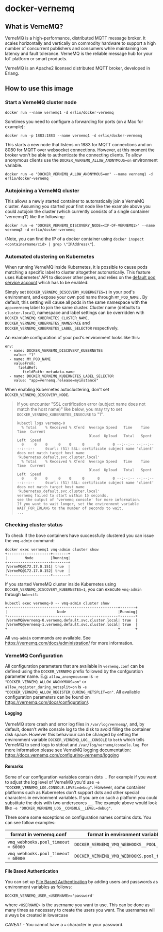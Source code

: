 # docker-vernemq

## What is VerneMQ?

VerneMQ is a high-performance, distributed MQTT message broker. It scales
horizontally and vertically on commodity hardware to support a high number of
concurrent publishers and consumers while maintaining low latency and fault
tolerance. VerneMQ is the reliable message hub for your IoT platform or smart
products.

VerneMQ is an Apache2 licensed distributed MQTT broker, developed in Erlang.

## How to use this image

### Start a VerneMQ cluster node

    docker run --name vernemq1 -d erlio/docker-vernemq

Somtimes you need to configure a forwarding for ports (on a Mac for example):

    docker run -p 1883:1883 --name vernemq1 -d erlio/docker-vernemq

This starts a new node that listens on 1883 for MQTT connections and on 8080 for MQTT over websocket connections. However, at this moment the broker won't be able to authenticate the connecting clients. To allow anonymous clients use the ```DOCKER_VERNEMQ_ALLOW_ANONYMOUS=on``` environment variable.

    docker run -e "DOCKER_VERNEMQ_ALLOW_ANONYMOUS=on" --name vernemq1 -d erlio/docker-vernemq

### Autojoining a VerneMQ cluster

This allows a newly started container to automatically join a VerneMQ cluster. Assuming you started your first node like the example above you could autojoin the cluster (which currently consists of a single container 'vernemq1') like the following:

    docker run -e "DOCKER_VERNEMQ_DISCOVERY_NODE=<IP-OF-VERNEMQ1>" --name vernemq2 -d erlio/docker-vernemq

(Note, you can find the IP of a docker container using `docker inspect <containername/cid> | grep \"IPAddress\"`).

### Automated clustering on Kubernetes

When running VerneMQ inside Kubernetes, it is possible to cause pods matching a specific label to cluster altogether automatically.
This feature uses Kubernetes' API to discover other peers, and relies on the [default pod service account](https://kubernetes.io/docs/tasks/configure-pod-container/configure-service-account/) which has to be enabled.

Simply set ```DOCKER_VERNEMQ_DISCOVERY_KUBERNETES=1``` in your pod's environment, and expose your own pod name through ```MY_POD_NAME``` . By default, this setting will cause all pods in the same namespace with the ```app=vernemq``` label to join the same cluster. Cluster name (defaults to `cluster.local`), namespace and label settings can be overridden with ```DOCKER_VERNEMQ_KUBERNETES_CLUSTER_NAME```, ```DOCKER_VERNEMQ_KUBERNETES_NAMESPACE``` and ```DOCKER_VERNEMQ_KUBERNETES_LABEL_SELECTOR``` respectively.

An example configuration of your pod's environment looks like this:

    env:
      - name: DOCKER_VERNEMQ_DISCOVERY_KUBERNETES
        value: "1"
      - name: MY_POD_NAME
        valueFrom:
          fieldRef:
            fieldPath: metadata.name
      - name: DOCKER_VERNEMQ_KUBERNETES_LABEL_SELECTOR
        value: "app=vernemq,release=myinstance"

When enabling Kubernetes autoclustering, don't set ```DOCKER_VERNEMQ_DISCOVERY_NODE```.

> If you encounter "SSL certification error (subject name does not match the host name)" like below, you may try to set ```DOCKER_VERNEMQ_KUBERNETES_INSECURE``` to "1".
>
> ```text
> kubectl logs vernemq-0
>   % Total    % Received % Xferd  Average Speed   Time    Time     Time  Current
>                                  Dload  Upload   Total   Spent    Left  Speed
>   0     0    0     0    0     0      0      0 --:--:-- --:--:-- --:--:--     0curl: (51) SSL: certificate subject name 'client' does not match target host name 'kubernetes.default.svc.cluster.local'
>   % Total    % Received % Xferd  Average Speed   Time    Time     Time  Current
>                                  Dload  Upload   Total   Spent    Left  Speed
>   0     0    0     0    0     0      0      0 --:--:-- --:--:-- --:--:--     0curl: (51) SSL: certificate subject name 'client' does not match target host name 'kubernetes.default.svc.cluster.local'
> vernemq failed to start within 15 seconds,
> see the output of 'vernemq console' for more information.
> If you want to wait longer, set the environment variable
> WAIT_FOR_ERLANG to the number of seconds to wait.
> ...
> ```

### Checking cluster status

To check if the bove containers have successfully clustered you can issue the ```vmq-admin``` command:

    docker exec vernemq1 vmq-admin cluster show
    +--------------------+-------+
    |        Node        |Running|
    +--------------------+-------+
    |VerneMQ@172.17.0.151| true  |
    |VerneMQ@172.17.0.152| true  |
    +--------------------+-------+

If you started VerneMQ cluster inside Kubernetes using ```DOCKER_VERNEMQ_DISCOVERY_KUBERNETES=1```, you can execute ```vmq-admin``` through ```kubectl```:

    kubectl exec vernemq-0 -- vmq-admin cluster show
    +---------------------------------------------------+-------+
    |                       Node                        |Running|
    +---------------------------------------------------+-------+
    |VerneMQ@vernemq-0.vernemq.default.svc.cluster.local| true  |
    |VerneMQ@vernemq-1.vernemq.default.svc.cluster.local| true  |
    +---------------------------------------------------+-------+

All ```vmq-admin``` commands are available. See https://vernemq.com/docs/administration/ for more information.

### VerneMQ Configuration

All configuration parameters that are available in `vernemq.conf` can be defined
using the `DOCKER_VERNEMQ` prefix followed by the confguration parameter name.
E.g: `allow_anonymous=on` is `-e "DOCKER_VERNEMQ_ALLOW_ANONYMOUS=on"` or
`allow_register_during_netsplit=on` is
`-e "DOCKER_VERNEMQ_ALLOW_REGISTER_DURING_NETSPLIT=on"`. All available configuration
parameters can be found on https://vernemq.com/docs/configuration/.

#### Logging

VerneMQ store crash and error log files in `/var/log/vernemq/`, and, by default, 
doesn't write console log to the disk to avoid filling the container disk space.
However this behaviour can be changed by setting the environment variable `DOCKER_VERNEMQ_LOG__CONSOLE` to `both` 
which tells VerneMQ to send logs to stdout and `/var/log/vernemq/console.log`.
For more information please see VerneMQ logging documentation: https://docs.vernemq.com/configuring-vernemq/logging

#### Remarks

Some of our configuration variables contain dots `.`. For example if you want to
adjust the log level of VerneMQ you'd use `-e
"DOCKER_VERNEMQ_LOG.CONSOLE.LEVEL=debug"`. However, some container platforms
such as Kubernetes don't support dots and other special characters in
environment variables. If you are on such a platform you could substitute the
dots with two underscores `__`. The example above would look like `-e
"DOCKER_VERNEMQ_LOG__CONSOLE__LEVEL=debug"`.

There some some exceptions on configuration names contains dots. You can see follow examples:

format in vernemq.conf | format in environment variable name
---------------------- | ------------------------------------
 `vmq_webhooks.pool_timeout = 60000` | `DOCKER_VERNEMQ_VMQ_WEBHOOKS__POOL_timeout=6000`
 `vmq_webhooks.pool_timeout = 60000` | `DOCKER_VERNEMQ_VMQ_WEBHOOKS.pool_timeout=60000`




#### File Based Authentication

You can set up [File Based Authentication](https://vernemq.com/docs/configuration/authentication.html)
by adding users and passwords as environment variables as follows:

`DOCKER_VERNEMQ_USER_<USERNAME>='password'`

where `<USERNAME>` is the username you want to use. This can be done as many times as necessary
to create the users you want. The usernames will always be created in lowercase

*CAVEAT* - You cannot have a `=` character in your password.
